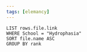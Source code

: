 ```yaml
---
tags: [elemancy]
---
```

```dataview
LIST rows.file.link
WHERE School = "Hydrophasia"
SORT file.name ASC
GROUP BY rank
```